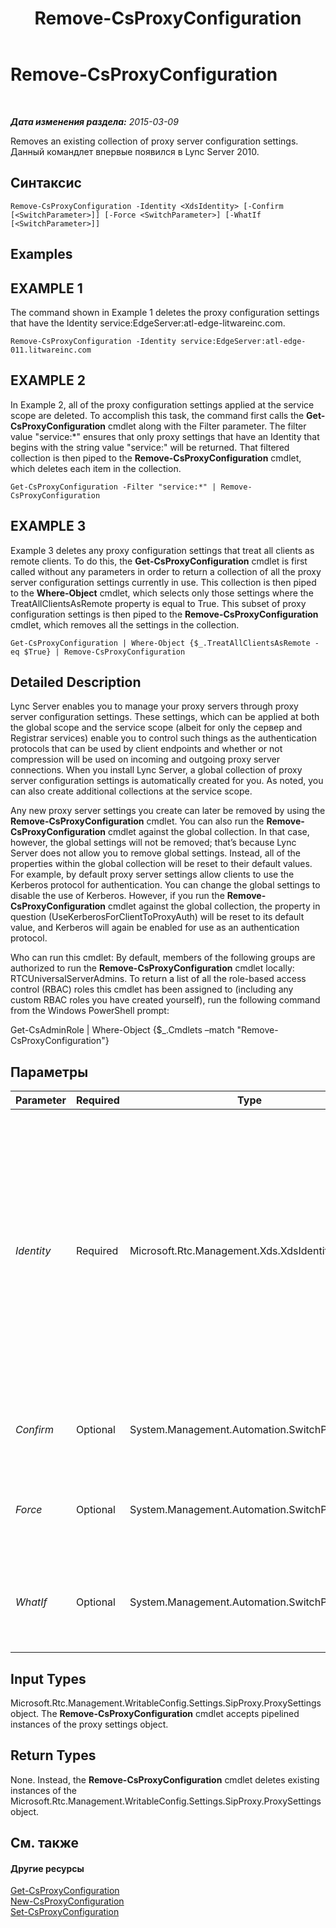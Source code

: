﻿---
title: Remove-CsProxyConfiguration
TOCTitle: Remove-CsProxyConfiguration
ms:assetid: 738f731c-4d62-4395-bdc3-3f5e5738f443
ms:mtpsurl: https://technet.microsoft.com/ru-ru/library/Gg398553(v=OCS.15)
ms:contentKeyID: 49310167
ms.date: 05/19/2016
mtps_version: v=OCS.15
ms.translationtype: HT
---

# Remove-CsProxyConfiguration

 

_**Дата изменения раздела:** 2015-03-09_

Removes an existing collection of proxy server configuration settings. Данный командлет впервые появился в Lync Server 2010.

## Синтаксис

    Remove-CsProxyConfiguration -Identity <XdsIdentity> [-Confirm [<SwitchParameter>]] [-Force <SwitchParameter>] [-WhatIf [<SwitchParameter>]]

## Examples

## EXAMPLE 1

The command shown in Example 1 deletes the proxy configuration settings that have the Identity service:EdgeServer:atl-edge-litwareinc.com.

    Remove-CsProxyConfiguration -Identity service:EdgeServer:atl-edge-011.litwareinc.com 

## EXAMPLE 2

In Example 2, all of the proxy configuration settings applied at the service scope are deleted. To accomplish this task, the command first calls the **Get-CsProxyConfiguration** cmdlet along with the Filter parameter. The filter value "service:\*" ensures that only proxy settings that have an Identity that begins with the string value "service:" will be returned. That filtered collection is then piped to the **Remove-CsProxyConfiguration** cmdlet, which deletes each item in the collection.

    Get-CsProxyConfiguration -Filter "service:*" | Remove-CsProxyConfiguration

## EXAMPLE 3

Example 3 deletes any proxy configuration settings that treat all clients as remote clients. To do this, the **Get-CsProxyConfiguration** cmdlet is first called without any parameters in order to return a collection of all the proxy server configuration settings currently in use. This collection is then piped to the **Where-Object** cmdlet, which selects only those settings where the TreatAllClientsAsRemote property is equal to True. This subset of proxy configuration settings is then piped to the **Remove-CsProxyConfiguration** cmdlet, which removes all the settings in the collection.

    Get-CsProxyConfiguration | Where-Object {$_.TreatAllClientsAsRemote -eq $True} | Remove-CsProxyConfiguration

## Detailed Description

Lync Server enables you to manage your proxy servers through proxy server configuration settings. These settings, which can be applied at both the global scope and the service scope (albeit for only the сервер and Registrar services) enable you to control such things as the authentication protocols that can be used by client endpoints and whether or not compression will be used on incoming and outgoing proxy server connections. When you install Lync Server, a global collection of proxy server configuration settings is automatically created for you. As noted, you can also create additional collections at the service scope.

Any new proxy server settings you create can later be removed by using the **Remove-CsProxyConfiguration** cmdlet. You can also run the **Remove-CsProxyConfiguration** cmdlet against the global collection. In that case, however, the global settings will not be removed; that’s because Lync Server does not allow you to remove global settings. Instead, all of the properties within the global collection will be reset to their default values. For example, by default proxy server settings allow clients to use the Kerberos protocol for authentication. You can change the global settings to disable the use of Kerberos. However, if you run the **Remove-CsProxyConfiguration** cmdlet against the global collection, the property in question (UseKerberosForClientToProxyAuth) will be reset to its default value, and Kerberos will again be enabled for use as an authentication protocol.

Who can run this cmdlet: By default, members of the following groups are authorized to run the **Remove-CsProxyConfiguration** cmdlet locally: RTCUniversalServerAdmins. To return a list of all the role-based access control (RBAC) roles this cmdlet has been assigned to (including any custom RBAC roles you have created yourself), run the following command from the Windows PowerShell prompt:

Get-CsAdminRole | Where-Object {$\_.Cmdlets –match "Remove-CsProxyConfiguration"}

## Параметры


<table>
<colgroup>
<col style="width: 25%" />
<col style="width: 25%" />
<col style="width: 25%" />
<col style="width: 25%" />
</colgroup>
<thead>
<tr class="header">
<th>Parameter</th>
<th>Required</th>
<th>Type</th>
<th>Description</th>
</tr>
</thead>
<tbody>
<tr class="odd">
<td><p><em>Identity</em></p></td>
<td><p>Required</p></td>
<td><p>Microsoft.Rtc.Management.Xds.XdsIdentity</p></td>
<td><p>Unique identifier of the proxy server configuration settings to be removed; for example: -Identity &quot;service:Registrar:atl-cs-001.litwareinc.com&quot;.</p>
<p>The <strong>Remove-CsProxyConfiguration</strong> cmdlet can also be run against the global settings. In that case, however, the settings will not be removed. Instead, the properties within that global collection will all be reset to their default values.</p></td>
</tr>
<tr class="even">
<td><p><em>Confirm</em></p></td>
<td><p>Optional</p></td>
<td><p>System.Management.Automation.SwitchParameter</p></td>
<td><p>Запрашивает подтверждение перед выполнением команды.</p></td>
</tr>
<tr class="odd">
<td><p><em>Force</em></p></td>
<td><p>Optional</p></td>
<td><p>System.Management.Automation.SwitchParameter</p></td>
<td><p>Suppresses the display of any non-fatal error message that might occur when running the command.</p></td>
</tr>
<tr class="even">
<td><p><em>WhatIf</em></p></td>
<td><p>Optional</p></td>
<td><p>System.Management.Automation.SwitchParameter</p></td>
<td><p>Описывает, что произойдет при выполнении команды без реального выполнения команды.</p></td>
</tr>
</tbody>
</table>


## Input Types

Microsoft.Rtc.Management.WritableConfig.Settings.SipProxy.ProxySettings object. The **Remove-CsProxyConfiguration** cmdlet accepts pipelined instances of the proxy settings object.

## Return Types

None. Instead, the **Remove-CsProxyConfiguration** cmdlet deletes existing instances of the Microsoft.Rtc.Management.WritableConfig.Settings.SipProxy.ProxySettings object.

## См. также

#### Другие ресурсы

[Get-CsProxyConfiguration](get-csproxyconfiguration.md)  
[New-CsProxyConfiguration](new-csproxyconfiguration.md)  
[Set-CsProxyConfiguration](set-csproxyconfiguration.md)

